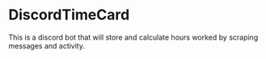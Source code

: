 # DiscordTimeCard
This is a discord bot that will store and calculate hours worked by scraping messages and activity.
